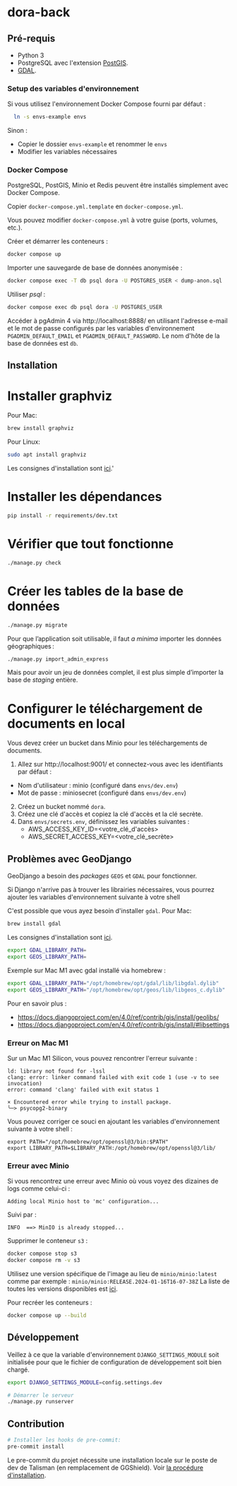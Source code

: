 # dora-back

## Pré-requis

- Python 3
- PostgreSQL avec l'extension [PostGIS](https://postgis.net/).
- [GDAL](https://gdal.org/).

### Setup des variables d'environnement
 
Si vous utilisez l'environnement Docker Compose fourni par défaut :
```bash
  ln -s envs-example envs
```
Sinon :
- Copier le dossier `envs-example` et renommer le `envs`
- Modifier les variables nécessaires

### Docker Compose

PostgreSQL, PostGIS, Minio et Redis peuvent être installés simplement avec Docker Compose.

Copier `docker-compose.yml.template` en `docker-compose.yml`.

Vous pouvez modifier `docker-compose.yml` à votre guise (ports, volumes, etc.).

Créer et démarrer les conteneurs :

```bash
docker compose up
```

Importer une sauvegarde de base de données anonymisée :

```bash
docker compose exec -T db psql dora -U POSTGRES_USER < dump-anon.sql
```

Utiliser _psql_ :

```bash
docker compose exec db psql dora -U POSTGRES_USER
```

Accéder à pgAdmin 4 via http://localhost:8888/ en utilisant l'adresse e-mail et le mot de passe configurés par les variables d'environnement `PGADMIN_DEFAULT_EMAIL` et `PGADMIN_DEFAULT_PASSWORD`. Le nom d'hôte de la base de données est `db`.

## Installation


# Installer graphviz
Pour Mac:
```bash
brew install graphviz
```
Pour Linux:
```bash
sudo apt install graphviz
```
Les consignes d'installation sont [ici](https://graphviz.org/download/).'

# Installer les dépendances
```bash
pip install -r requirements/dev.txt
```

# Vérifier que tout fonctionne
```bash
./manage.py check
```

# Créer les tables de la base de données
```bash
./manage.py migrate
```

Pour que l’application soit utilisable, il faut _a minima_ importer les données géographiques :

```bash
./manage.py import_admin_express
```

Mais pour avoir un jeu de données complet, il est plus simple d’importer la base de _staging_ entière.

# Configurer le téléchargement de documents en local
Vous devez créer un bucket dans Minio pour les téléchargements de documents.

1. Allez sur http://localhost:9001/ et connectez-vous avec les identifiants par défaut :
  - Nom d'utilisateur : minio (configuré dans `envs/dev.env`)
  - Mot de passe : miniosecret (configuré dans `envs/dev.env`)
2. Créez un bucket nommé `dora`.
3. Créez une clé d'accès et copiez la clé d'accès et la clé secrète.
4. Dans `envs/secrets.env`, définissez les variables suivantes :
    - AWS_ACCESS_KEY_ID=<votre_clé_d'accès>
    - AWS_SECRET_ACCESS_KEY=<votre_clé_secrète>


## Problèmes avec GeoDjango

GeoDjango a besoin des _packages_ `GEOS` et `GDAL` pour fonctionner.

Si Django n'arrive pas à trouver les librairies nécessaires, vous pourrez ajouter les variables d'environnement suivante
à votre shell

C'est possible que vous ayez besoin d'installer `gdal`.
Pour Mac:
```bash
brew install gdal
```
Les consignes d'installation sont [ici](https://gdal.org/en/stable/download.html).

```bash
export GDAL_LIBRARY_PATH=
export GEOS_LIBRARY_PATH=
```

Exemple sur Mac M1 avec gdal installé via homebrew :

```bash
export GDAL_LIBRARY_PATH="/opt/homebrew/opt/gdal/lib/libgdal.dylib"
export GEOS_LIBRARY_PATH="/opt/homebrew/opt/geos/lib/libgeos_c.dylib"
```

Pour en savoir plus :

- https://docs.djangoproject.com/en/4.0/ref/contrib/gis/install/geolibs/
- https://docs.djangoproject.com/en/4.0/ref/contrib/gis/install/#libsettings

### Erreur on Mac M1

Sur un Mac M1 Silicon, vous pouvez rencontrer l'erreur suivante :

```
ld: library not found for -lssl
clang: error: linker command failed with exit code 1 (use -v to see invocation)
error: command 'clang' failed with exit status 1

× Encountered error while trying to install package.
╰─> psycopg2-binary
```

Vous pouvez corriger ce souci en ajoutant les variables d'environnement suivante à votre shell :

```
export PATH="/opt/homebrew/opt/openssl@3/bin:$PATH"
export LIBRARY_PATH=$LIBRARY_PATH:/opt/homebrew/opt/openssl@3/lib/
```

### Erreur avec Minio
Si vous rencontrez une erreur avec Minio où vous voyez des dizaines de logs comme celui-ci :

```
Adding local Minio host to 'mc' configuration...
```
Suivi par :
```
INFO  ==> MinIO is already stopped...
```

Supprimer le conteneur `s3` :

```bash
docker compose stop s3
docker compose rm -v s3
```

Utilisez une version spécifique de l'image au lieu de `minio/minio:latest` comme par exemple : `minio/minio:RELEASE.2024-01-16T16-07-38Z`
La liste de toutes les versions disponibles est [ici](https://hub.docker.com/r/minio/minio/tags).

Pour recréer les conteneurs :
```bash
docker compose up --build
```

## Développement

Veillez à ce que la variable d'environnement `DJANGO_SETTINGS_MODULE` soit initialisée
pour que le fichier de configuration de développement soit bien chargé.

```bash
export DJANGO_SETTINGS_MODULE=config.settings.dev
```

```bash
# Démarrer le serveur
./manage.py runserver
```

## Contribution

```bash
# Installer les hooks de pre-commit:
pre-commit install
```

Le pre-commit du projet nécessite une installation locale sur le poste de dev de Talisman (en remplacement de GGShield).
Voir [la procédure d'installation](https://github.com/thoughtworks/talisman?tab=readme-ov-file#installation).
